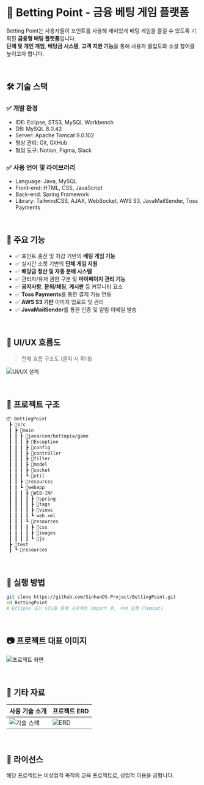 # 🎯 Betting Point - 금융 베팅 게임 플랫폼

Betting Point는 사용자들이 포인트를 사용해 재미있게 배팅 게임을 즐길 수 있도록 기획된 **금융형 배팅 플랫폼**입니다.  
**단체 및 개인 게임**, **배당금 시스템**, **고객 지원 기능**을 통해 사용자 몰입도와 소셜 참여를 높이고자 합니다.

<br/>

## 🛠️ 기술 스택

### ✅ 개발 환경
- IDE: Eclipse, STS3, MySQL Workbench
- DB: MySQL 8.0.42
- Server: Apache Tomcat 9.0.102
- 형상 관리: Git, GitHub
- 협업 도구: Notion, Figma, Slack

### ✅ 사용 언어 및 라이브러리
- Language: Java, MySQL  
- Front-end: HTML, CSS, JavaScript  
- Back-end: Spring Framework  
- Library: TailwindCSS, AJAX, WebSocket, AWS S3, JavaMailSender, Toss Payments  

<br/>

## 📌 주요 기능

- ✅ 포인트 충전 및 차감 기반의 **베팅 게임 기능**
- ✅ 실시간 소켓 기반의 **단체 게임 지원**
- ✅ **배당금 정산 및 자동 분배 시스템**
- ✅ 관리자/유저 권한 구분 및 **마이페이지 관리 기능**
- ✅ **공지사항**, **문의/채팅**, **게시판** 등 커뮤니티 요소
- ✅ **Toss Payments**를 통한 결제 기능 연동
- ✅ **AWS S3 기반** 이미지 업로드 및 관리
- ✅ **JavaMailSender**를 통한 인증 및 알림 이메일 발송

<br/>

## 🧩 UI/UX 흐름도

> 전체 흐름 구조도 (클릭 시 확대)

![UI/UX 설계](https://bettopia-s3-bucket.s3.ap-northeast-2.amazonaws.com/677bb5f5-eac4-485b-a561-5782323c8340.png)

<br/>

## 📁 프로젝트 구조

```bash
📦 BettingPoint
 ┣ 📂src
 ┃ ┣ 📂main
 ┃ ┃ ┣ 📂java/com/bettopia/game
 ┃ ┃ ┃ ┣ 📂Exception
 ┃ ┃ ┃ ┣ 📂config
 ┃ ┃ ┃ ┣ 📂controller
 ┃ ┃ ┃ ┣ 📂filter
 ┃ ┃ ┃ ┣ 📂model
 ┃ ┃ ┃ ┣ 📂socket
 ┃ ┃ ┃ ┗ 📂util
 ┃ ┃ ┣ 📂resources
 ┃ ┃ ┗ 📂webapp
 ┃ ┃ ┃ ┣ 📂WEB-INF
 ┃ ┃ ┃ ┃ ┣ 📂spring
 ┃ ┃ ┃ ┃ ┣ 📂tags
 ┃ ┃ ┃ ┃ ┣ 📂views
 ┃ ┃ ┃ ┃ ┗ web.xml
 ┃ ┃ ┃ ┗ 📂resources
 ┃ ┃ ┃ ┃ ┣ 📂css
 ┃ ┃ ┃ ┃ ┣ 📂images
 ┃ ┃ ┃ ┃ ┗ 📂js
 ┣ 📂test
 ┃ ┗ 📂resources
````

<br/>

## 🚀 실행 방법

```bash
git clone https://github.com/SinhanDS-Project/BettingPoint.git
cd BettingPoint
# Eclipse 또는 STS를 통해 프로젝트 Import 후, 서버 실행 (Tomcat)
```

<br/>

## 📷 프로젝트 대표 이미지
![프로젝트 화면](https://bettopia-s3-bucket.s3.ap-northeast-2.amazonaws.com/BettingPointMainPage.png)

<br/>

## 📸 기타 자료

| 사용 기술 소개                                                    | 프로젝트 ERD                                                       |
| ----------------------------------------------------------- | ------------------------------------------------------------ |
| ![기술 스택](https://bettopia-s3-bucket.s3.ap-northeast-2.amazonaws.com/81902cf1-a55a-46e0-ac81-f1794833fbb4.png) | ![ERD](https://bettopia-s3-bucket.s3.ap-northeast-2.amazonaws.com/11f352f7-e42f-4985-8407-88f5cfccdef2.png) |

<br/>

## 📄 라이선스

해당 프로젝트는 비상업적 목적의 교육 프로젝트로, 상업적 이용을 금합니다.
